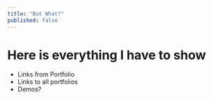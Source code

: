 ```yaml
---
title: "But What?"
published: false
---
```


# Here is everything I have to show

- Links from Portfolio
- Links to all portfolios
- Demos?
